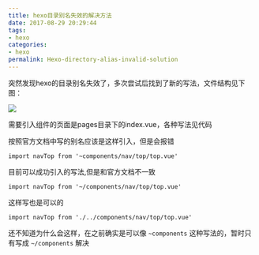 ```yaml
---
title: hexo目录别名失效的解决方法
date: 2017-08-29 20:29:44
tags:
- hexo
categories:
- hexo
permalink: Hexo-directory-alias-invalid-solution
---
```


突然发现hexo的目录别名失效了，多次尝试后找到了新的写法，文件结构见下图：

![](https://ws1.sinaimg.cn/large/006tKfTcly1fj0vkgsdabj308c0hamy0.jpg)

需要引入组件的页面是pages目录下的index.vue，各种写法见代码

按照官方文档中写的别名应该是这样引入，但是会报错

```
import navTop from '~components/nav/top/top.vue'
```

目前可以成功引入的写法,但是和官方文档不一致

```
import navTop from '~/components/nav/top/top.vue'
```

这样写也是可以的

```
import navTop from './../components/nav/top/top.vue'
```

还不知道为什么会这样，在之前确实是可以像 `~components` 这种写法的，暂时只有写成 `~/components` 解决

